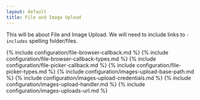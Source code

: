 ```yaml
---
layout: default
title: File and Image Upload
---
```


This will be about File and Image Upload. We will need to include links to `-includes` spelling folder/files.

{% include configuration/file-browser-callback.md %}
{% include configuration/file-browser-callback-types.md %}
{% include configuration/file-picker-callback.md %}
{% include configuration/file-picker-types.md %}
{% include configuration/images-upload-base-path.md %}
{% include configuration/images-upload-credentials.md %}
{% include configuration/images-upload-handler.md %}
{% include configuration/images-uploads-url.md %}
